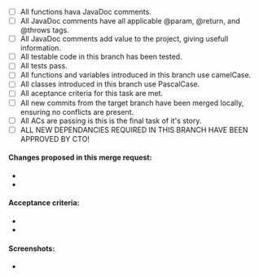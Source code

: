  - [ ] All functions hava JavaDoc comments.
 - [ ] All JavaDoc comments have all applicable @param, @return, and @throws tags.
 - [ ] All JavaDoc comments add value to the project, giving usefull information.
 - [ ] All testable code in this branch has been tested.
 - [ ] All tests pass.
 - [ ] All functions and variables introduced in this branch use camelCase.
 - [ ] All classes introduced in this branch use PascalCase.
 - [ ] All aceptance criteria for this task are met.
 - [ ] All new commits from the target branch have been merged locally, ensuring no conflicts are present.
 - [ ] All ACs are passing is this is the final task of it's story.
 - [ ] ALL NEW DEPENDANCIES REQUIRED IN THIS BRANCH HAVE BEEN APPROVED BY CTO!

#### Changes proposed in this merge request:

 - <!-- Specify proposed update -->
 - <!-- List impacts of proposed update -->


#### Acceptance criteria:

 - <!-- Specify relevant AC -->
 - <!-- List how relevant AC are met-->


#### Screenshots:

 - <!-- Any applicable screenshots if branch changes anything visually -->
